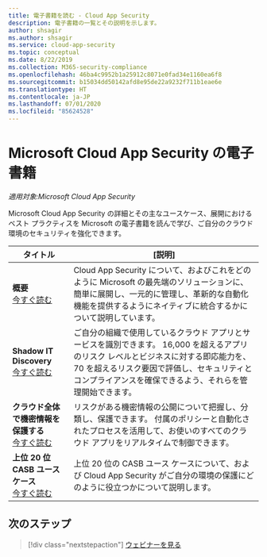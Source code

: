 ```yaml
---
title: 電子書籍を読む - Cloud App Security
description: 電子書籍の一覧とその説明を示します。
author: shsagir
ms.author: shsagir
ms.service: cloud-app-security
ms.topic: conceptual
ms.date: 8/22/2019
ms.collection: M365-security-compliance
ms.openlocfilehash: 46ba4c9952b1a25912c8071e0fad34e1160ea6f8
ms.sourcegitcommit: b15034dd50142afd8e95de22a9232f711b1eae6e
ms.translationtype: HT
ms.contentlocale: ja-JP
ms.lasthandoff: 07/01/2020
ms.locfileid: "85624528"
---
```

# <a name="microsoft-cloud-app-security-e-books"></a>Microsoft Cloud App Security の電子書籍

*適用対象:Microsoft Cloud App Security*

Microsoft Cloud App Security の詳細とその主なユースケース、展開におけるベスト プラクティスを Microsoft の電子書籍を読んで学び、ご自分のクラウド環境のセキュリティを強化できます。

| タイトル | [説明] |
| --- | --- |
| **概要**<br />[今すぐ読む](https://go.microsoft.com/fwlink/p/?linkid=2079728) | Cloud App Security について、およびこれをどのように Microsoft の最先端のソリューションに、簡単に展開し、一元的に管理し、革新的な自動化機能を提供するようにネイティブに統合するかについて説明しています。 |
| **Shadow IT Discovery**<br />[今すぐ読む](https://go.microsoft.com/fwlink/p/?linkid=2079805) | ご自分の組織で使用しているクラウド アプリとサービスを識別できます。 16,000 を超えるアプリのリスク レベルとビジネスに対する即応能力を、70 を超えるリスク要因で評価し、セキュリティとコンプライアンスを確保できるよう、それらを管理開始できます。 |
| **クラウド全体で機密情報を保護する**<br />[今すぐ読む](https://go.microsoft.com/fwlink/p/?linkid=2079808) | リスクがある機密情報の公開について把握し、分類し、保護できます。 付属のポリシーと自動化されたプロセスを活用して、お使いのすべてのクラウド アプリをリアルタイムで制御できます。 |
| **上位 20 位 CASB ユース ケース**<br />[今すぐ読む](https://go.microsoft.com/fwlink/p/?linkid=2099428) | 上位 20 位の CASB ユース ケースについて、および Cloud App Security がご自分の環境の保護にどのように役立つかについて説明します。 |

## <a name="next-steps"></a>次のステップ

> [!div class="nextstepaction"]
> [ウェビナーを見る](webinars.md)
